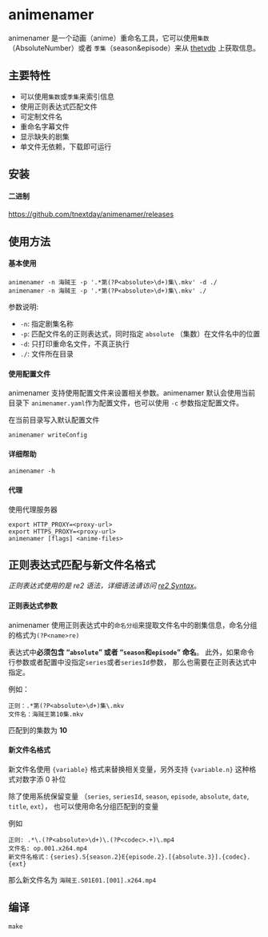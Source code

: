 # animenamer

animenamer 是一个动画（anime）重命名工具，它可以使用`集数`（AbsoluteNumber）或者
`季集`（season&episode）来从 [thetvdb](thetvdb.com) 上获取信息。

## 主要特性

* 可以使用`集数`或`季集`来索引信息
* 使用正则表达式匹配文件
* 可定制文件名
* 重命名字幕文件
* 显示缺失的剧集
* 单文件无依赖，下载即可运行

## 安装

#### 二进制

https://github.com/tnextday/animenamer/releases

## 使用方法

#### 基本使用

```
animenamer -n 海贼王 -p '.*第(?P<absolute>\d+)集\.mkv' -d ./
animenamer -n 海贼王 -p '.*第(?P<absolute>\d+)集\.mkv' ./
```
参数说明:

- `-n`: 指定剧集名称
- `-p`: 匹配文件名的正则表达式，同时指定 `absolute` （集数）在文件名中的位置
- `-d`: 只打印重命名文件，不真正执行
- `./`: 文件所在目录

#### 使用配置文件

animenamer 支持使用配置文件来设置相关参数。animenamer 默认会使用当前目录下
`animenamer.yaml`作为配置文件，也可以使用 `-c` 参数指定配置文件。

在当前目录写入默认配置文件

```
animenamer writeConfig
```

#### 详细帮助
```
animenamer -h
```

#### 代理

使用代理服务器
```
export HTTP_PROXY=<proxy-url>
export HTTPS_PROXY=<proxy-url>
animenamer [flags] <anime-files>
```

## 正则表达式匹配与新文件名格式

*正则表达式使用的是 re2 语法，详细语法请访问 [re2 Syntax](https://github.com/google/re2/wiki/Syntax)*。

#### 正则表达式参数

animenamer 使用正则表达式中的`命名分组`来提取文件名中的剧集信息，命名分组的格式为`(?P<name>re)`

表达式中**必须包含 “`absolute`” 或者 “`season`和`episode`” 命名**。
此外，如果命令行参数或者配置中没指定`series`或者`seriesId`参数，
那么也需要在正则表达式中指定。

例如：

```
正则：.*第(?P<absolute>\d+)集\.mkv
文件名：海贼王第10集.mkv
```

匹配到的集数为 **10**

#### 新文件名格式

新文件名使用 `{variable}` 格式来替换相关变量，另外支持 `{variable.n}` 这种格式对数字添 0 补位

除了使用系统保留变量 （`series`, `seriesId`, `season`, `episode`, `absolute`, `date`, `title`, `ext`），
也可以使用命名分组匹配到的变量

例如

```
正则: .*\.(?P<absolute>\d+)\.(?P<codec>.+)\.mp4
文件名: op.001.x264.mp4
新文件名格式：{series}.S{season.2}E{episode.2}.[{absolute.3}].{codec}.{ext}
```
那么新文件名为 `海贼王.S01E01.[001].x264.mp4`


## 编译

```
make
```